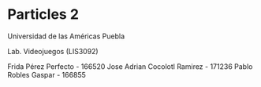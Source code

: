 # Particles 2

Universidad de las Américas Puebla

Lab. Videojuegos (LIS3092)

Frida Pérez Perfecto - 166520
Jose Adrian Cocolotl Ramirez - 171236
Pablo Robles Gaspar - 166855
